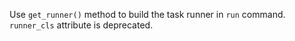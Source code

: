 Use `get_runner()` method to build the task runner in `run` command. `runner_cls` attribute is deprecated.
